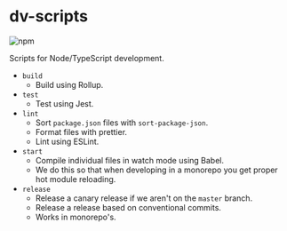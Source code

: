 # dv-scripts

![npm](https://img.shields.io/npm/v/dv-scripts)

Scripts for Node/TypeScript development.

- `build`
  - Build using Rollup.
- `test`
  - Test using Jest.
- `lint`
  - Sort `package.json` files with `sort-package-json`.
  - Format files with prettier.
  - Lint using ESLint.
- `start`
  - Compile individual files in watch mode using Babel.
  - We do this so that when developing in a monorepo you get proper hot module reloading.
- `release`
  - Release a canary release if we aren't on the `master` branch.
  - Release a release based on conventional commits.
  - Works in monorepo's.
